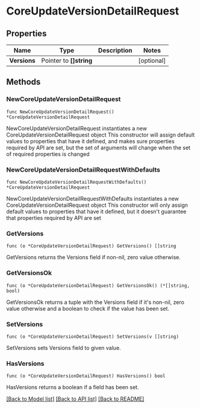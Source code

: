 # CoreUpdateVersionDetailRequest

## Properties

Name | Type | Description | Notes
------------ | ------------- | ------------- | -------------
**Versions** | Pointer to **[]string** |  | [optional] 

## Methods

### NewCoreUpdateVersionDetailRequest

`func NewCoreUpdateVersionDetailRequest() *CoreUpdateVersionDetailRequest`

NewCoreUpdateVersionDetailRequest instantiates a new CoreUpdateVersionDetailRequest object
This constructor will assign default values to properties that have it defined,
and makes sure properties required by API are set, but the set of arguments
will change when the set of required properties is changed

### NewCoreUpdateVersionDetailRequestWithDefaults

`func NewCoreUpdateVersionDetailRequestWithDefaults() *CoreUpdateVersionDetailRequest`

NewCoreUpdateVersionDetailRequestWithDefaults instantiates a new CoreUpdateVersionDetailRequest object
This constructor will only assign default values to properties that have it defined,
but it doesn't guarantee that properties required by API are set

### GetVersions

`func (o *CoreUpdateVersionDetailRequest) GetVersions() []string`

GetVersions returns the Versions field if non-nil, zero value otherwise.

### GetVersionsOk

`func (o *CoreUpdateVersionDetailRequest) GetVersionsOk() (*[]string, bool)`

GetVersionsOk returns a tuple with the Versions field if it's non-nil, zero value otherwise
and a boolean to check if the value has been set.

### SetVersions

`func (o *CoreUpdateVersionDetailRequest) SetVersions(v []string)`

SetVersions sets Versions field to given value.

### HasVersions

`func (o *CoreUpdateVersionDetailRequest) HasVersions() bool`

HasVersions returns a boolean if a field has been set.


[[Back to Model list]](../README.md#documentation-for-models) [[Back to API list]](../README.md#documentation-for-api-endpoints) [[Back to README]](../README.md)


